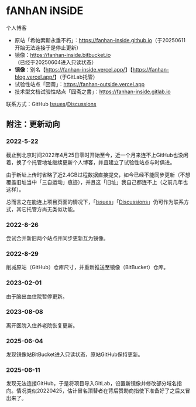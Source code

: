 # fANhAN iNSiDE

个人博客

+ 原站「希帕索斯永垂不朽」：<https://fanhan-inside.github.io>（于20250611开始无法连接于是停止更新）
+ 镜像：<https://fanhan-inside.bitbucket.io>（已经于20250604进入只读状态）
+ **镜像**：别名【<https://fanhan-inside.vercel.app/>】【<https://fanhan-blog.vercel.app/>】（于GitLab托管）
+ 试验性站点「囧斋」：<https://fanhan-outside.vercel.app>
+ 技术型文档试验性站点「囧斋之書」：<https://fanhan-inside.gitlab.io>

联系方式：GitHub [Issues](https://github.com/fanhan-inside/fanhan-inside.github.io/issues)/[Discussions](https://github.com/fanhan-inside/fanhan-inside.github.io/discussions)

## 附注：更新动向

### 2022-5-22

截止到北京时间2022年4月25日零时开始至今，近一个月来连不上GitHub也没闲着，换了个托管地址继续更新个人博客，并且建立了试验性站点与时俱进。

由于新址上传时省略了近2.4GB过程数据直接提交，如今已经不能同步更新（不想覆盖旧址当中「三自运动」痕迹），并且这「旧址」我自己都连不上（之前几年也这样）。

总而言之在能连上项目页面的情况下，「[Issues](https://github.com/fanhan-inside/fanhan-inside.github.io/issues)」「[Discussions](https://github.com/fanhan-inside/fanhan-inside.github.io/discussions)」仍可作为联系方式，其它托管方尚无类似功能。

### 2022-8-26

尝试合并新旧两个站点并同步更新互为镜像。

### 2022-8-29

削减原站（GitHub）仓库尺寸，并重新推送至镜像（BitBucket）仓库。

### 2023-02-01

由于脑出血住院暂停更新。

### 2023-08-08

离开医院入住养老院恢复更新。

### 2025-06-04

发现镜像站BitBucket进入只读状态，原站GitHub保持更新。

### 2025-06-11

发现无法连接GitHub，于是将项目导入GitLab，设置新镜像并修改部分域名指向。情况类似20220425，估计冒名顶替者在背后赞助商指使下准备好了之后又冒出来了。